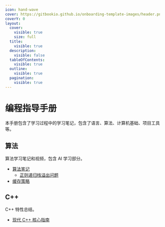 ```yaml
---
icon: hand-wave
cover: https://gitbookio.github.io/onboarding-template-images/header.png
coverY: 0
layout:
  cover:
    visible: true
    size: full
  title:
    visible: true
  description:
    visible: false
  tableOfContents:
    visible: true
  outline:
    visible: true
  pagination:
    visible: true
---
```


# 编程指导手册

本手册包含了学习过程中的学习笔记，包含了语言、算法、计算机基础、项目工具等。

## 算法

算法学习笔记和视频，包含 AI 学习部分。

- [算法笔记](./Algorithms/README.md)
  - [正则递归栈溢出问题](./Algorithms/regexp_err.md)
- [缓存策略](./Algorithms/cache.md)

## C++

C++ 特性总结。

- [现代 C++ 核心指南](./C++/README.md)

